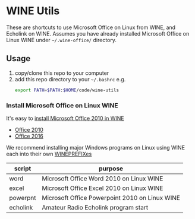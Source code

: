 # WINE Utils

These are shortcuts to use Microsoft Office on Linux from WINE, and Echolink on WINE.
Assumes you have already installed Microsoft Office on Linux WINE under `~/.wine-office/` directory.

## Usage

1. copy/clone this repo to your computer
2. add this repo directory to your `~/.bashrc` e.g.
   ```sh
   export PATH=$PATH:$HOME/code/wine-utils
   ```

### Install Microsoft Office on Linux WINE

It's easy to 
[install Microsoft Office 2010 in WINE](https://www.scivision.dev/install-microsoft-office-linux-wine/)

-   [Office 2010](https://appdb.winehq.org/objectManager.php?sClass=version&iId=17336)
-   [Office 2016](https://appdb.winehq.org/objectManager.php?sClass=version&iId=34941)

We recommend installing major Windows programs on Linux using WINE each into their own
[WINEPREFIXes](https://www.scivision.dev/making-wineprefix/)

 script   | purpose
----------|------------
 word     | Microsoft Office Word 2010 on Linux WINE
 excel    | Microsoft Office Excel 2010 on Linux WINE
 powerpnt | Microsoft Office Powerpoint 2010 on Linux WINE
 echolink | Amateur Radio Echolink program start


